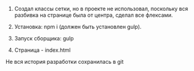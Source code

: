 1. Создал классы сетки, но в проекте не использовал, поскольку вся разбивка на странице была от центра, сделал все флексами.

2. Установка: npm i (должен быть установлен gulp). 

3. Запуск сборщика: gulp

4. Страница - index.html

Не вся история разработки сохранилась в git
